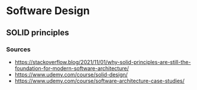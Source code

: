 # Software Design
## SOLID principles
### Sources
* https://stackoverflow.blog/2021/11/01/why-solid-principles-are-still-the-foundation-for-modern-software-architecture/
* https://www.udemy.com/course/solid-design/
* https://www.udemy.com/course/software-architecture-case-studies/
